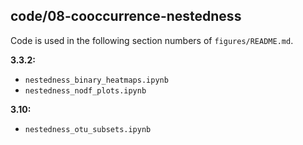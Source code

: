 ## code/08-cooccurrence-nestedness

Code is used in the following section numbers of `figures/README.md`.

**3.3.2:**

* `nestedness_binary_heatmaps.ipynb`
* `nestedness_nodf_plots.ipynb`

**3.10:**

* `nestedness_otu_subsets.ipynb`
